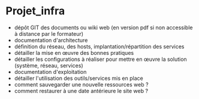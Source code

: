 # Projet_infra

* dépôt GIT des documents ou wiki web (en version pdf si non accessible à distance
  par le formateur)
* documentation d'architecture
* définition du réseau, des hosts, implantation/répartition des services
* détailler la mise en œuvre des bonnes pratiques
* détailler les configurations à réaliser pour mettre en œuvre la solution (système, réseau, services)
* documentation d'exploitation
* détailler l'utilisation des outils/services mis en place
* comment sauvegarder une nouvelle ressources web ?
* comment restaurer à une date antérieure le site web ?
